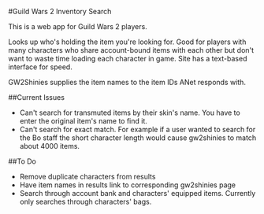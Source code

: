 #Guild Wars 2 Inventory Search

This is a web app for Guild Wars 2 players.

Looks up who's holding the item you're looking for.  Good for players with many characters who share account-bound items with each other but don't want to waste time loading each character in game.  Site has a text-based interface for speed.

GW2Shinies supplies the item names to the item IDs ANet responds with.

##Current Issues

- Can't search for transmuted items by their skin's name. You have to enter the original item's name to find it.
- Can't search for exact match. For example if a user wanted to search for the Bo staff the short character length would cause gw2shinies to match about 4000 items.

##To Do

- Remove duplicate characters from results
- Have item names in results link to corresponding gw2shinies page
- Search through account bank and characters' equipped items.  Currently only searches through characters' bags.
